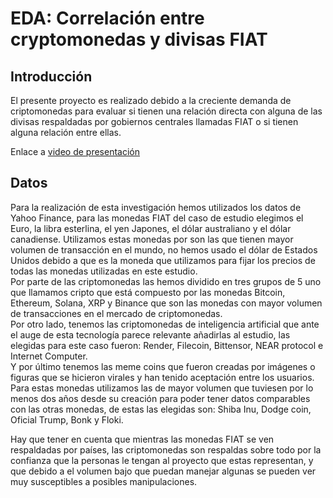 # EDA: Correlación entre cryptomonedas y divisas FIAT

## Introducción
El presente proyecto es realizado debido a la creciente demanda de criptomonedas para evaluar si tienen una relación directa con alguna de las divisas respaldadas por gobiernos centrales llamadas FIAT o si tienen alguna relación entre ellas.


Enlace a [video de presentación](https://drive.google.com/file/d/16Eju_K_0I02mVm949rUkJI1wpBhmTVG9/view?usp=sharing)

## Datos

Para la realización de esta investigación hemos utilizados los datos de Yahoo Finance, para las monedas FIAT del caso de estudio elegimos el Euro, la libra esterlina, el yen Japones, el dólar australiano y el dólar canadiense. Utilizamos estas monedas por son las que tienen mayor volumen de transacción en el mundo, no hemos usado el dólar de Estados Unidos debido a que es la moneda que utilizamos para fijar los precios de todas las monedas utilizadas en este estudio.  
Por parte de las criptomonedas las hemos dividido en tres grupos de 5 uno que llamamos cripto que está compuesto por las monedas Bitcoin, Ethereum, Solana, XRP y Binance que son las monedas con mayor volumen de transacciones en el mercado de criptomonedas.   
Por otro lado, tenemos las criptomonedas de inteligencia artificial que ante el auge de esta tecnología parece relevante añadirlas al estudio, las elegidas para este caso fueron: Render, Filecoin, Bittensor, NEAR protocol e Internet Computer.   
Y por último tenemos las meme coins que fueron creadas por imágenes o figuras que se hicieron virales y han tenido aceptación entre los usuarios. Para estas monedas utilizamos las de mayor volumen que tuviesen por lo menos dos años desde su creación para poder tener datos comparables con las otras monedas, de estas las elegidas son: Shiba Inu, Dodge coin, Oficial Trump, Bonk y Floki.  

Hay que tener en cuenta que mientras las monedas FIAT se ven respaldadas por países, las criptomonedas son respaldas sobre todo por la confianza que la personas le tengan al proyecto que estas representan, y que debido a el volumen bajo que puedan manejar algunas se pueden ver muy susceptibles a posibles manipulaciones.
